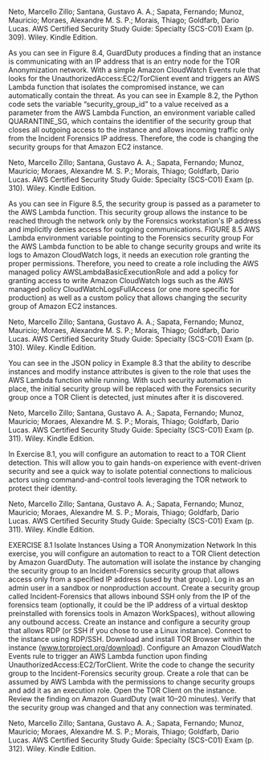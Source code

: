 Neto, Marcello Zillo; Santana, Gustavo A. A.; Sapata, Fernando; Munoz, Mauricio; Moraes, Alexandre M. S. P.; Morais, Thiago; Goldfarb, Dario Lucas. AWS Certified Security Study Guide: Specialty (SCS-C01) Exam (p. 309). Wiley. Kindle Edition.

As you can see in Figure 8.4, GuardDuty produces a finding that an instance is communicating with an IP address that is an entry node for the TOR Anonymization network. With a simple Amazon CloudWatch Events rule that looks for the UnauthorizedAccess:EC2/TorClient event and triggers an AWS Lambda function that isolates the compromised instance, we can automatically contain the threat.
As you can see in Example 8.2, the Python code sets the variable “security_group_id” to a value received as a parameter from the AWS Lambda Function, an environment variable called QUARANTINE_SG, which contains the identifier of the security group that closes all outgoing access to the instance and allows incoming traffic only from the Incident Forensics IP address. Therefore, the code is changing the security groups for that Amazon EC2 instance.

Neto, Marcello Zillo; Santana, Gustavo A. A.; Sapata, Fernando; Munoz, Mauricio; Moraes, Alexandre M. S. P.; Morais, Thiago; Goldfarb, Dario Lucas. AWS Certified Security Study Guide: Specialty (SCS-C01) Exam (p. 310). Wiley. Kindle Edition. 

As you can see in Figure 8.5, the security group is passed as a parameter to the AWS Lambda function. This security group allows the instance to be reached through the network only by the Forensics workstation's IP address and implicitly denies access for outgoing communications. FIGURE 8.5 AWS Lambda environment variable pointing to the Forensics security group For the AWS Lambda function to be able to change security groups and write its logs to Amazon CloudWatch logs, it needs an execution role granting the proper permissions. Therefore, you need to create a role including the AWS managed policy AWSLambdaBasicExecutionRole and add a policy for granting access to write Amazon CloudWatch logs such as the AWS managed policy CloudWatchLogsFullAccess (or one more specific for production) as well as a custom policy that allows changing the security group of Amazon EC2 instances.

Neto, Marcello Zillo; Santana, Gustavo A. A.; Sapata, Fernando; Munoz, Mauricio; Moraes, Alexandre M. S. P.; Morais, Thiago; Goldfarb, Dario Lucas. AWS Certified Security Study Guide: Specialty (SCS-C01) Exam (p. 310). Wiley. Kindle 
Edition. 

You can see in the JSON policy in Example 8.3 that the ability to describe instances and modify instance attributes is given to the role that uses the AWS Lambda function while running. With such security automation in place, the initial security group will be replaced with the Forensics security group once a TOR Client is detected, just minutes after it is discovered.

Neto, Marcello Zillo; Santana, Gustavo A. A.; Sapata, Fernando; Munoz, Mauricio; Moraes, Alexandre M. S. P.; Morais, Thiago; Goldfarb, Dario Lucas. AWS Certified Security Study Guide: Specialty (SCS-C01) Exam (p. 311). Wiley. Kindle Edition. 

In Exercise 8.1, you will configure an automation to react to a TOR Client detection. This will allow you to gain hands-on experience with event-driven security and see a quick way to isolate potential connections to malicious actors using command-and-control tools leveraging the TOR network to protect their identity.

Neto, Marcello Zillo; Santana, Gustavo A. A.; Sapata, Fernando; Munoz, Mauricio; Moraes, Alexandre M. S. P.; Morais, Thiago; Goldfarb, Dario Lucas. AWS Certified Security Study Guide: Specialty (SCS-C01) Exam (p. 311). Wiley. Kindle Edition. 

EXERCISE 8.1 Isolate Instances Using a TOR Anonymization Network In this exercise, you will configure an automation to react to a TOR Client detection by Amazon GuardDuty. The automation will isolate the instance by changing the security group to an Incident-Forensics security group that allows access only from a specified IP address (used by that group). Log in as an admin user in a sandbox or nonproduction account. Create a security group called Incident-Forensics that allows inbound SSH only from the IP of the forensics team (optionally, it could be the IP address of a virtual desktop preinstalled with forensics tools in Amazon WorkSpaces), without allowing any outbound access. Create an instance and configure a security group that allows RDP (or SSH if you chose to use a Linux instance). Connect to the instance using RDP/SSH. Download and install TOR Browser within the instance (www.torproject.org/download). Configure an Amazon CloudWatch Events rule to trigger an AWS Lambda function upon finding UnauthorizedAccess:EC2/TorClient. Write the code to change the security group to the Incident-Forensics security group. Create a role that can be assumed by AWS Lambda with the permissions to change security groups and add it as an execution role. Open the TOR Client on the instance. Review the finding on Amazon GuardDuty (wait 10–20 minutes). Verify that the security group was changed and that any connection was terminated.

Neto, Marcello Zillo; Santana, Gustavo A. A.; Sapata, Fernando; Munoz, Mauricio; Moraes, Alexandre M. S. P.; Morais, Thiago; Goldfarb, Dario Lucas. AWS Certified Security Study Guide: Specialty (SCS-C01) Exam (p. 312). Wiley. Kindle Edition. 

